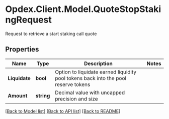# Opdex.Client.Model.QuoteStopStakingRequest
Request to retrieve a start staking call quote

## Properties

Name | Type | Description | Notes
------------ | ------------- | ------------- | -------------
**Liquidate** | **bool** | Option to liquidate earned liquidity pool tokens back into the pool reserve tokens | 
**Amount** | **string** | Decimal value with uncapped precision and size | 

[[Back to Model list]](../README.md#documentation-for-models) [[Back to API list]](../README.md#documentation-for-api-endpoints) [[Back to README]](../README.md)

